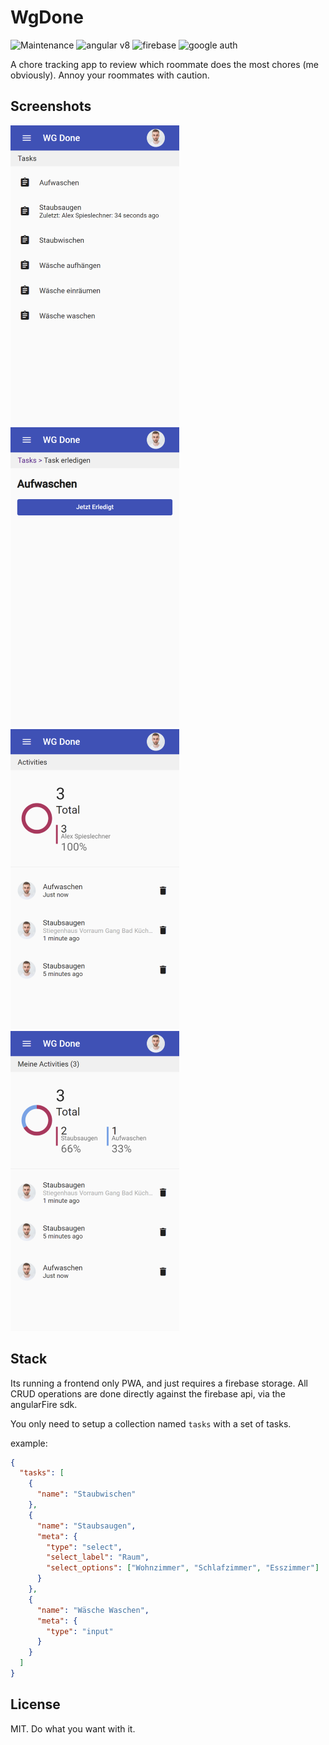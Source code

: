 # WgDone

![Maintenance](https://img.shields.io/maintenance/no/2018)
![angular v8](https://img.shields.io/badge/Angular-%23404d59?style=flat&logo=angularjs&logoColor=red)
![firebase](https://img.shields.io/badge/Firebase-%23404d59?style=flat&logo=firebase&logoColor=yellow)
![google auth](https://img.shields.io/badge/Google%20Login-%23404d59?style=flat&logo=google)

A chore tracking app to review which roommate does the most chores (me obviously). Annoy your roommates with caution.

## Screenshots

![screenshot 1](./screenshot1.png)
![screenshot 2](./screenshot2.png)
![screenshot 3](./screenshot3.png)
![screenshot 4](./screenshot4.png)

## Stack

Its running a frontend only PWA, and just requires a firebase storage. All CRUD operations are done directly against the firebase api, via the angularFire sdk.

You only need to setup a collection named `tasks` with a set of tasks.

example:

```json
{
  "tasks": [
    {
      "name": "Staubwischen"
    },
    {
      "name": "Staubsaugen",
      "meta": {
        "type": "select",
        "select_label": "Raum",
        "select_options": ["Wohnzimmer", "Schlafzimmer", "Esszimmer"]
      }
    },
    {
      "name": "Wäsche Waschen",
      "meta": {
        "type": "input"
      }
    }
  ]
}
```

## License

MIT. Do what you want with it.
